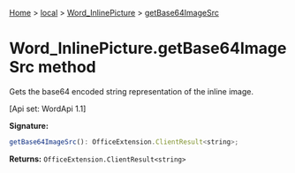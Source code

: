 [Home](./index) &gt; [local](local.md) &gt; [Word\_InlinePicture](local.word_inlinepicture.md) &gt; [getBase64ImageSrc](local.word_inlinepicture.getbase64imagesrc.md)

# Word\_InlinePicture.getBase64ImageSrc method

Gets the base64 encoded string representation of the inline image. 

 \[Api set: WordApi 1.1\]

**Signature:**
```javascript
getBase64ImageSrc(): OfficeExtension.ClientResult<string>;
```
**Returns:** `OfficeExtension.ClientResult<string>`

